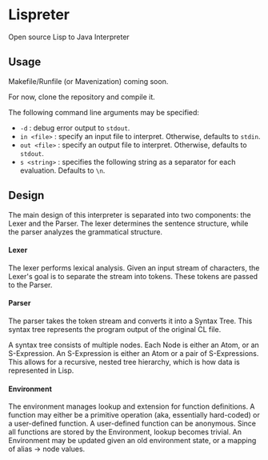 # Lispreter
Open source Lisp to Java Interpreter

## Usage
Makefile/Runfile (or Mavenization) coming soon.

For now, clone the repository and compile it.

The following command line arguments may be specified:
- `-d` : debug error output to `stdout`.
- `in <file>` : specify an input file to interpret. Otherwise, defaults to `stdin`.
- `out <file>` : specify an output file to interpret. Otherwise, defaults to `stdout`.
- `s <string>` : specifies the following string as a separator for each evaluation.  Defaults to `\n`.

## Design
The main design of this interpreter is separated into two components: the Lexer and
the Parser. The lexer determines the sentence structure, while the parser analyzes the
grammatical structure.

#### Lexer
The lexer performs lexical analysis. Given an input stream of characters, the Lexer's
goal is to separate the stream into tokens. These tokens are passed to the Parser.

#### Parser
The parser takes the token stream and converts it into a Syntax Tree. This syntax tree
represents the program output of the original CL file.

A syntax tree consists of multiple nodes. Each Node is either an Atom, or an S-Expression.
An S-Expression is either an Atom or a pair of S-Expressions. This allows for a recursive,
nested tree hierarchy, which is how data is represented in Lisp.

#### Environment
The environment manages lookup and extension for function definitions. A function may
either be a primitive operation (aka, essentially hard-coded) or a user-defined function.
A user-defined function can be anonymous. Since all functions are stored by the Environment,
lookup becomes trivial. An Environment may be updated given an old environment state, or
a mapping of alias -> node values.